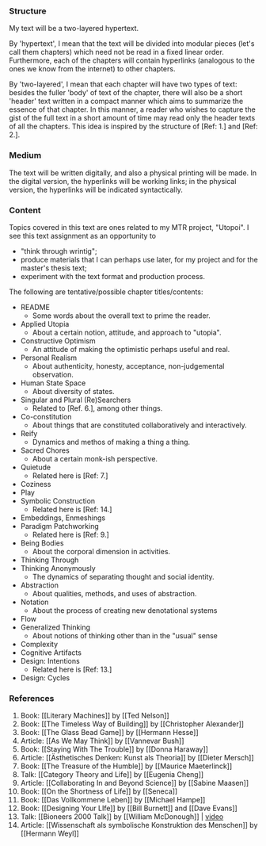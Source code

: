 ### Structure

My text will be a two-layered hypertext.

By 'hypertext', I mean that the text will be divided into modular pieces (let's call them chapters) which need not be read in a fixed linear order. Furthermore, each of the chapters will contain hyperlinks (analogous to the ones we know from the internet) to other chapters.

By 'two-layered', I mean that each chapter will have two types of text: besides the fuller 'body' of text of the chapter, there will also be a short 'header' text written in a compact manner which aims to summarize the essence of that chapter. In this manner, a reader who wishes to capture the gist of the full text in a short amount of time may read only the header texts of all the chapters. This idea is inspired by the structure of [Ref: 1.] and [Ref: 2.].  

### Medium

The text will be written digitally, and also a physical printing will be made.
In the digital version, the hyperlinks will be working links; in the physical version, the hyperlinks will be indicated syntactically.  

### Content

Topics covered in this text are ones related to my MTR project, "Utopoi". 
I see this text assignment as an opportunity to

* "think through wrintig";
* produce materials that I can perhaps use later, for my project and for the master's thesis text;
* experiment with the text format and production process.

The following are tentative/possible chapter titles/contents:

* README
	* Some words about the overall text to prime the reader. 
* Applied Utopia
	* About a certain notion, attitude, and approach to "utopia".
* Constructive Optimism
	* An attitude of making the optimistic perhaps useful and real. 
* Personal Realism
	* About authenticity, honesty, acceptance, non-judgemental observation. 
* Human State Space
	* About diversity of states. 
* Singular and Plural (Re)Searchers
	* Related to [Ref. 6.], among other things.
* Co-constitution
	* About things that are constituted collaboratively and interactively.  
* Reify
	* Dynamics and methos of making a thing a thing.
* Sacred Chores
	* About a certain monk-ish perspective.
* Quietude
	* Related here is [Ref: 7.]
* Coziness
* Play
* Symbolic Construction
	* Related here is [Ref: 14.]
* Embeddings, Enmeshings
* Paradigm Patchworking
	* Related here is [Ref: 9.]
* Being Bodies
	* About the corporal dimension in activities.  
* Thinking Through
* Thinking Anonymously
	* The dynamics of separating thought and social identity.
* Abstraction
	* About qualities, methods, and uses of abstraction. 
* Notation
	* About the process of creating new denotational systems
* Flow
* Generalized Thinking 
	* About notions of thinking other than in the "usual" sense
* Complexity
* Cognitive Artifacts
* Design: Intentions
	* Related here is [Ref: 13.]
* Design: Cycles
	


### References

1. Book: [[Literary Machines]] by [[Ted Nelson]] 
2. Book: [[The Timeless Way of Building]] by [[Christopher Alexander]]
3. Book: [[The Glass Bead Game]] by [[Hermann Hesse]]
4. Article: [[As We May Think]] by [[Vannevar Bush]]
5. Book: [[Staying With The Trouble]] by [[Donna Haraway]]
6. Article: [[Ästhetisches Denken: Kunst als Theoria]] by [[Dieter Mersch]]
7. Book: [[The Treasure of the Humble]] by [[Maurice Maeterlinck]]
8. Talk: [[Category Theory and Life]] by [[Eugenia Cheng]]
9. Article: [[Collaborating In and Beyond Science]] by [[Sabine Maasen]]
10. Book: [[On the Shortness of Life]] by [[Seneca]]
11. Book: [[Das Vollkommene Leben]] by [[Michael Hampe]]
12. Book: [[Designing Your LIfe]] by [[Bill Burnett]] and [[Dave Evans]]
13. Talk: [[Bioneers 2000 Talk]] by [[William McDonough]] | [video](https://www.youtube.com/watch?v=J8EMFaYvH_A)
14. Article: [[Wissenschaft als symbolische Konstruktion des Menschen]] by [[Hermann Weyl]]
	
